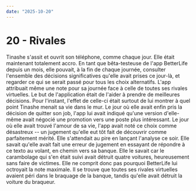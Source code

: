 ```yaml
---
date: "2025-10-20"
---
```

# 20 - Rivales

Tinashe s'assit et ouvrit son téléphone, comme chaque jour. Elle était maintenant
totalement accro. En tant que bêta-testeuse de l'app BetterLife depuis un mois, elle
pouvait, à la fin de chaque journée, consulter l'ensemble des décisions significatives
qu'elle avait prises ce jour-là, et regarder ce qui se serait passé pour tous les choix
alternatifs. L'app attribuait même une note pour sa journée face à celle de toutes ses
rivales virtuelles. Le but de l'application était de l'aider à prendre de meilleures
décisions. Pour l'instant, l'effet de celle-ci était surtout de lui montrer à quel point
Tinashe menait sa vie dans le mur. Le jour où elle avait enfin pris la décision de
quitter son job, l'app lui avait indiqué qu'une version d'elle-même avait négocié une
promotion vers une poste plus intéressant. Le jour où elle avait trouvé l'amour de sa
vie, l'app avait noté ce choix comme désastreux -- un jugement qu'elle eut tôt fait de
découvrir comme parfaitement mérité. Elle s'attendait au pire en lançant l'analyse ce
soir. Elle savait qu'elle avait fait une erreur de jugement en essayant de répondre à ce
texto au volant, en chemin vers sa banque. Elle le savait car le carambolage qui s'en
était suivi avait détruit quatre voitures, heureusement sans faire de victimes. Elle ne
comprit donc pas pourquoi BetterLife lui octroyait la note maximale. Il se trouve que
toutes ses rivales virtuelles avaient péri dans le braquage de la banque, tandis qu'elle
avait détruit la voiture du braqueur.
